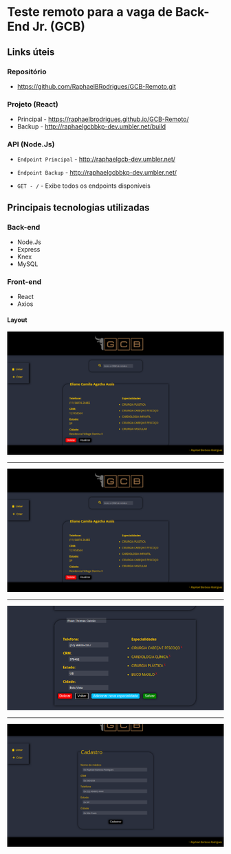 # Teste remoto para a vaga de Back-End Jr. (GCB)

## Links úteis

### Repositório
* https://github.com/RaphaelBRodrigues/GCB-Remoto.git

### Projeto (React)
* Principal - https://raphaelbrodrigues.github.io/GCB-Remoto/
* Backup - http://raphaelgcbbkp-dev.umbler.net/build

### API (Node.Js)
* `Endpoint Principal` -  http://raphaelgcb-dev.umbler.net/
* `Endpoint Backup` -  http://raphaelgcbbkp-dev.umbler.net/

* `GET - /` - Exibe todos os endpoints disponíveis

## Principais tecnologias utilizadas

### Back-end
* Node.Js
* Express
* Knex
* MySQL


### Front-end
* React
* Axios

#### Layout
![main](images/home.png)
<hr/>

![main2](images/home.png)
<hr/>

![edit](images/edit.png)
<hr/>

![create](images/create.png)
